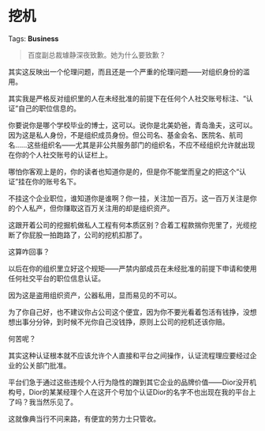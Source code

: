 # 挖机

Tags: **Business**

> 百度副总裁璩静深夜致歉。她为什么要致歉？



其实这反映出一个伦理问题，而且还是一个严重的伦理问题——对组织身份的滥用。

其实我是严格反对组织里的人在未经批准的前提下在任何个人社交账号标注、“认证”自己的职位信息的。

你要说你是哪个学校毕业的博士，这可以。说你是北美奶爸，青岛渔夫，这可以。因为这是私人身份，不是组织成员身份。但公司名、基金会名、医院名、航司名……这些组织名——尤其是非公共服务部门的组织名，不应不经组织允许就出现在你的个人社交账号的认证栏上。

哪怕你客观上是的，你的读者也知道你是的，但是你不能堂而皇之的把这个“认证”挂在你的账号名下。

不挂这个企业职位，谁知道你是谁啊？你一挂，关注加一百万。这一百万关注是你的个人私产，但你赚取这百万关注用的却是组织资产。

这跟开着公司的挖掘机做私人工程有何本质区别？合着工程款揣你兜里了，光缆挖断了你屁股一拍跑路了，公司的挖机扣那了。

这算咋回事？

以后在你的组织里立好这个规矩——严禁内部成员在未经批准的前提下申请和使用任何社交平台的职位信息认证。

因为这是盗用组织资产，公器私用，显而易见的不可以。

为了你自己好，也不建议你占公司这个便宜，因为你不要光看着包活有钱挣，没想想出事分分钟，到时候不光你自己没钱挣，原则上公司的挖机还该你赔。

何苦呢？

  


其实这种认证根本就不应该允许个人直接和平台之间操作，认证流程理应要经过企业的公关部门批准。

平台们急于通过这些违规个人行为隐性的蹭到其它企业的品牌价值——Dior没开机构号，Dior的某某经理个人在这开个号加个认证Dior的名字不也出现在我的平台上了吗？我当然乐见了。

这就像典当行不问来路，有便宜的劳力士只管收。



